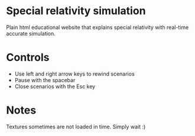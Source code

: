 # Special relativity simulation
Plain html educational website that explains special relativity with real-time accurate simulation.

# Controls
- Use left and right arrow keys to rewind scenarios
- Pause with the spacebar
- Close scenarios with the Esc key

# Notes
Textures sometimes are not loaded in time. Simply wait :)